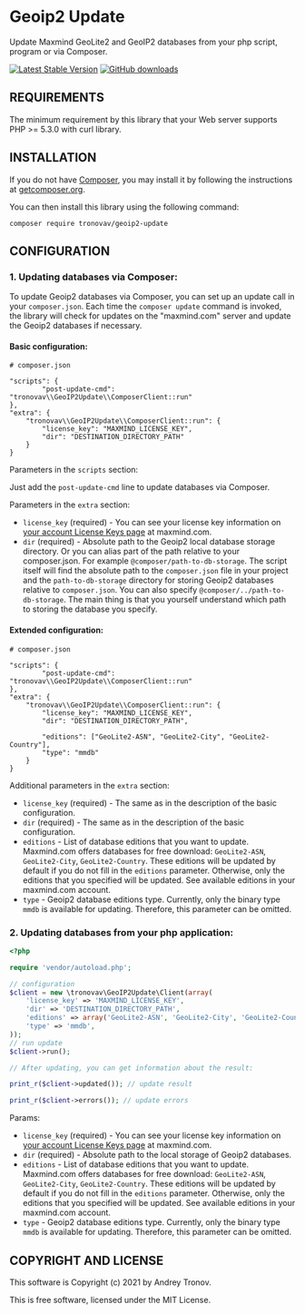 # Geoip2 Update
Update Maxmind  GeoLite2 and GeoIP2 databases from your php script, program or via Composer.

[![Latest Stable Version](https://img.shields.io/packagist/v/tronovav/geoip2-update.svg)](https://packagist.org/packages/tronovav/geoip2-update)
[![GitHub downloads](https://img.shields.io/packagist/dt/tronovav/geoip2-update)](https://packagist.org/packages/tronovav/geoip2-update)

REQUIREMENTS
------------

The minimum requirement by this library that your Web server supports PHP >= 5.3.0 with curl library.

INSTALLATION
------------

If you do not have [Composer](http://getcomposer.org/), you may install it by following the instructions
at [getcomposer.org](https://getcomposer.org/doc/00-intro.md).

You can then install this library using the following command:

~~~
composer require tronovav/geoip2-update
~~~

CONFIGURATION
-------------

### 1. Updating databases via Composer:

To update Geoip2 databases via Composer, you can set up an update call in your `composer.json`.
Each time the `composer update` command is invoked, the library will check for updates on the "maxmind.com" server and update the Geoip2 databases if necessary.


#### Basic configuration:

```
# composer.json

"scripts": {
        "post-update-cmd": "tronovav\\GeoIP2Update\\ComposerClient::run"
},
"extra": {
    "tronovav\\GeoIP2Update\\ComposerClient::run": {
        "license_key": "MAXMIND_LICENSE_KEY",
        "dir": "DESTINATION_DIRECTORY_PATH"
    }
}
```

Parameters in the `scripts` section:

Just add the `post-update-cmd` line to update databases via Composer.

Parameters in the `extra` section:

- `license_key` (required) - You can see your license key information on [your account License Keys page](https://support.maxmind.com/account-faq/license-keys/where-do-i-find-my-license-key/) at maxmind.com.
- `dir` (required) - Absolute path to the Geoip2 local database storage directory. Or you can alias part of the path relative to your composer.json. For example `@composer/path-to-db-storage`.
  The script itself will find the absolute path to the `composer.json` file in your project and the `path-to-db-storage` directory for storing Geoip2 databases relative to `composer.json`.
  You can also specify `@composer/../path-to-db-storage`. The main thing is that you yourself understand which path to storing the database you specify.

#### Extended configuration:

```
# composer.json

"scripts": {
        "post-update-cmd": "tronovav\\GeoIP2Update\\ComposerClient::run"
},
"extra": {
    "tronovav\\GeoIP2Update\\ComposerClient::run": {
        "license_key": "MAXMIND_LICENSE_KEY",
        "dir": "DESTINATION_DIRECTORY_PATH",

        "editions": ["GeoLite2-ASN", "GeoLite2-City", "GeoLite2-Country"],
        "type": "mmdb"
    }
}
```

Additional parameters in the `extra` section:

- `license_key` (required) - The same as in the description of the basic configuration.
- `dir` (required) - The same as in the description of the basic configuration.
- `editions` - List of database editions that you want to update. Maxmind.com offers databases for free download: `GeoLite2-ASN`, `GeoLite2-City`, `GeoLite2-Country`. These editions will be updated by default if you do not fill in the `editions` parameter. Otherwise, only the editions that you specified will be updated. See available editions in your maxmind.com account.
- `type` - Geoip2 database editions type. Currently, only the binary type `mmdb` is available for updating. Therefore, this parameter can be omitted.

### 2. Updating databases from your php application:

```php
<?php

require 'vendor/autoload.php';

// configuration
$client = new \tronovav\GeoIP2Update\Client(array(
    'license_key' => 'MAXMIND_LICENSE_KEY',
    'dir' => 'DESTINATION_DIRECTORY_PATH',
    'editions' => array('GeoLite2-ASN', 'GeoLite2-City', 'GeoLite2-Country'),
    'type' => 'mmdb',
));
// run update
$client->run();

// After updating, you can get information about the result:

print_r($client->updated()); // update result

print_r($client->errors()); // update errors
```
Params:

- `license_key` (required) - You can see your license key information on [your account License Keys page](https://support.maxmind.com/account-faq/license-keys/where-do-i-find-my-license-key/) at maxmind.com.
- `dir` (required) - Absolute path to the local storage of Geoip2 databases.
- `editions` - List of database editions that you want to update. Maxmind.com offers databases for free download: `GeoLite2-ASN`, `GeoLite2-City`, `GeoLite2-Country`. These editions will be updated by default if you do not fill in the `editions` parameter. Otherwise, only the editions that you specified will be updated. See available editions in your maxmind.com account.
- `type` - Geoip2 database editions type. Currently, only the binary type `mmdb` is available for updating. Therefore, this parameter can be omitted.

COPYRIGHT AND LICENSE
---------------------

This software is Copyright (c) 2021 by Andrey Tronov.

This is free software, licensed under the MIT License.
